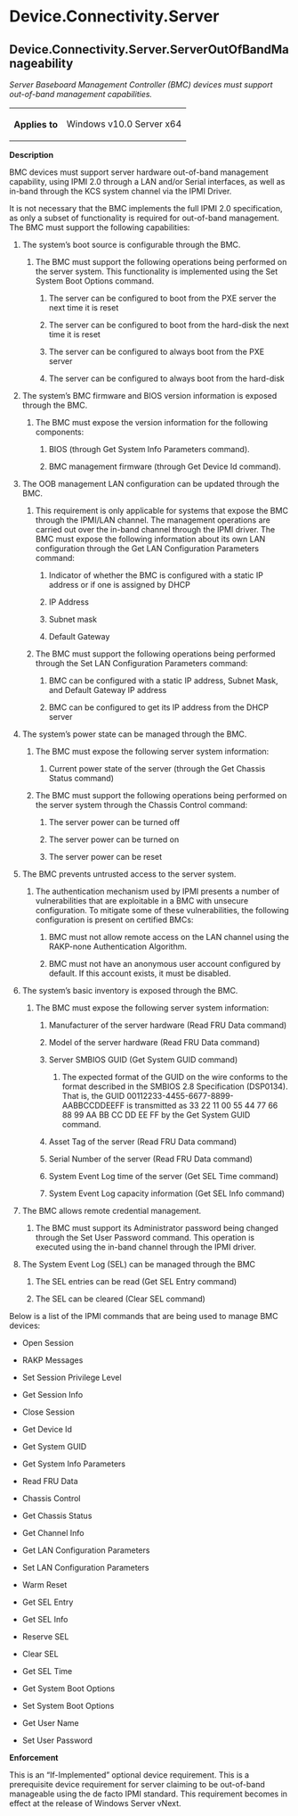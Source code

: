 <!--
# Device.Connectivity.Server

 - [Device.Connectivity.Server](#Device.Connectivity.Server)
-->

<a name="Device.Connectivity.Server"></a>
# Device.Connectivity.Server

## Device.Connectivity.Server.ServerOutOfBandManageability

*Server Baseboard Management Controller (BMC) devices must support out-of-band management capabilities.*

<table>
<tr>
<th>Applies to</th>
<td>
<p>Windows v10.0 Server x64</p>
</td></tr></table>

**Description**

BMC devices must support server hardware out-of-band management capability, using IPMI 2.0 through a LAN and/or Serial interfaces, as well as in-band through the KCS system channel via the IPMI Driver.

It is not necessary that the BMC implements the full IPMI 2.0 specification, as only a subset of functionality is required for out-of-band management. The BMC must support the following capabilities:

1.  The system’s boot source is configurable through the BMC.

    1.  The BMC must support the following operations being performed on the server system. This functionality is implemented using the Set System Boot Options command.

        1.  The server can be configured to boot from the PXE server the next time it is reset

        2.  The server can be configured to boot from the hard-disk the next time it is reset

        3.  The server can be configured to always boot from the PXE server

        4.  The server can be configured to always boot from the hard-disk

2.  The system’s BMC firmware and BIOS version information is exposed through the BMC.

    1.  The BMC must expose the version information for the following components:

        1.  BIOS (through Get System Info Parameters command).

        2.  BMC management firmware (through Get Device Id command).

3.  The OOB management LAN configuration can be updated through the BMC.

    1.  This requirement is only applicable for systems that expose the BMC through the IPMI/LAN channel. The management operations are carried out over the in-band channel through the IPMI driver. The BMC must expose the following information about its own LAN configuration through the Get LAN Configuration Parameters command:

        1.  Indicator of whether the BMC is configured with a static IP address or if one is assigned by DHCP

        2.  IP Address

        3.  Subnet mask

        4.  Default Gateway

    2.  The BMC must support the following operations being performed through the Set LAN Configuration Parameters command:

        1.  BMC can be configured with a static IP address, Subnet Mask, and Default Gateway IP address

        2.  BMC can be configured to get its IP address from the DHCP server

4.  The system’s power state can be managed through the BMC.

    1.  The BMC must expose the following server system information:

        1.  Current power state of the server (through the Get Chassis Status command)

    2.  The BMC must support the following operations being performed on the server system through the Chassis Control command:

        1.  The server power can be turned off

        2.  The server power can be turned on

        3.  The server power can be reset

5.  The BMC prevents untrusted access to the server system.

    1.  The authentication mechanism used by IPMI presents a number of vulnerabilities that are exploitable in a BMC with unsecure configuration. To mitigate some of these vulnerabilities, the following configuration is present on certified BMCs:

        1.  BMC must not allow remote access on the LAN channel using the RAKP-none Authentication Algorithm.

        2.  BMC must not have an anonymous user account configured by default. If this account exists, it must be disabled.

6.  The system’s basic inventory is exposed through the BMC.

    1.  The BMC must expose the following server system information:

        1.  Manufacturer of the server hardware (Read FRU Data command)

        2.  Model of the server hardware (Read FRU Data command)

        3.  Server SMBIOS GUID (Get System GUID command)

            1.  The expected format of the GUID on the wire conforms to the format described in the SMBIOS 2.8 Specification (DSP0134). That is, the GUID 00112233-4455-6677-8899-AABBCCDDEEFF is transmitted as 33 22 11 00 55 44 77 66 88 99 AA BB CC DD EE FF by the Get System GUID command.

        4.  Asset Tag of the server (Read FRU Data command)

        5.  Serial Number of the server (Read FRU Data command)

        6.  System Event Log time of the server (Get SEL Time command)

        7.  System Event Log capacity information (Get SEL Info command)

7.  The BMC allows remote credential management.

    1.  The BMC must support its Administrator password being changed through the Set User Password command. This operation is executed using the in-band channel through the IPMI driver.

8.  The System Event Log (SEL) can be managed through the BMC

    1.  The SEL entries can be read (Get SEL Entry command)

    2.  The SEL can be cleared (Clear SEL command)

Below is a list of the IPMI commands that are being used to manage BMC devices:

-   Open Session

-   RAKP Messages

-   Set Session Privilege Level

-   Get Session Info

-   Close Session

-   Get Device Id

-   Get System GUID

-   Get System Info Parameters

-   Read FRU Data

-   Chassis Control

-   Get Chassis Status

-   Get Channel Info

-   Get LAN Configuration Parameters

-   Set LAN Configuration Parameters

-   Warm Reset

-   Get SEL Entry

-   Get SEL Info

-   Reserve SEL

-   Clear SEL

-   Get SEL Time

-   Get System Boot Options

-   Set System Boot Options

-   Get User Name

-   Set User Password

**Enforcement**

This is an “If-Implemented” optional device requirement. This is a prerequisite device requirement for server claiming to be out-of-band manageable using the de facto IPMI standard. This requirement becomes in effect at the release of Windows Server vNext.

